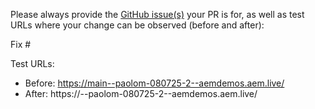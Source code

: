 Please always provide the [GitHub issue(s)](../issues) your PR is for, as well as test URLs where your change can be observed (before and after):

Fix #<gh-issue-id>

Test URLs:
- Before: https://main--paolom-080725-2--aemdemos.aem.live/
- After: https://<branch>--paolom-080725-2--aemdemos.aem.live/

